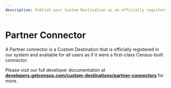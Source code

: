 ```yaml
---
description: Publish your Custom Destination as an officially registered connector, available for all Census users.
---
```


# Partner Connector

A Partner connector is a Custom Destination that is officially registered in our system and available for all users as if it were a first-class Census-built connector.

Please visit our full developer documentation at [**developers.getcensus.com/custom-destinations/partner-connectors**](https://developers.getcensus.com/custom-destinations/partner-connectors) for more.